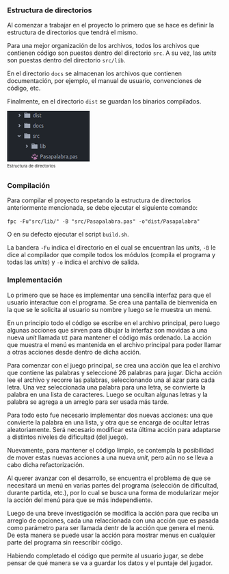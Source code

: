 ### Estructura de directorios

Al comenzar a trabajar en el proyecto lo primero que se hace es definir la estructura
de directorios que tendrá el mismo.

Para una mejor organización de los archivos, todos los archivos que contienen código
son puestos dentro del directorio `src`. A su vez, las *units* son puestas dentro del
directorio `src/lib`.

En el directorio `docs` se almacenan los archivos que contienen documentación, por
ejemplo, el manual de usuario, convenciones de código, etc.

Finalmente, en el directorio `dist` se guardan los binarios compilados.

><center>
![Estructura de directorios](images/dirstruct.png)<br>
<sup><small>Estructura de directorios</small></sup>
</center>

### Compilación

Para compilar el proyecto respetando la estructura de directorios anteriormente mencionada, se debe ejecutar
el siguiente comando:

`fpc -Fu"src/lib/" -B "src/Pasapalabra.pas" -o"dist/Pasapalabra"`

O en su defecto ejecutar el script `build.sh`.

La bandera `-Fu` indica el directorio en el cual se encuentran las *units*, `-B` le dice al compilador
que compile todos los módulos (compila el programa y todas las *units*) y `-o` indica el archivo de
salida.

### Implementación

Lo primero que se hace es implementar una sencilla interfaz para que el usuario interactue
con el programa. Se crea una pantalla de bienvenida en la que se le solicita al usuario su
nombre y luego se le muestra un menú.

En un principio todo el código se escribe en el archivo principal, pero luego algunas acciones
que sirven para dibujar la interfaz son movidas a una nueva *unit* llamada `UI` para mantener
el código más ordenado. La acción que muestra el menú es mantenida en el archivo principal para
poder llamar a otras acciones desde dentro de dicha acción.

Para comenzar con el juego principal, se crea una acción que lea el archivo que contiene las
palabras y seleccioné 26 palabras para jugar. Dicha acción lee el archivo y recorre las palabras,
seleccionando una al azar para cada letra. Una vez seleccionada una palabra para una letra, se
convierte la palabra en una lista de caracteres. Luego se ocultan algunas letras y la palabra
se agrega a un arreglo para ser usada más tarde.

Para todo esto fue necesario implementar dos nuevas acciones: una que convierte la palabra en
una lista, y otra que se encarga de ocultar letras aleatoriamente. Será necesario modificar
esta última acción para adaptarse a distintos niveles de dificultad (del juego).

Nuevamente, para mantener el código limpio, se contempla la posibilidad de mover estas nuevas
acciones a una nueva *unit*, pero aún no se lleva a cabo dicha refactorización.

Al querer avanzar con el desarrollo, se encuentra el problema de que se necesitará un menú
en varias partes del programa (selección de dificultad, durante partida, etc.), por lo cual
se busca una forma de modularizar mejor la acción del menú para que se más independiente.

Luego de una breve investigación se modifica la acción para que reciba un arreglo de opciones,
cada una relaccionada con una acción que es pasada como parámetro para ser llamada dentr de
la acción que genera el menú. De esta manera se puede usar la acción para mostrar menus en
cualquier parte del programa sin reescribir código.

Habiendo completado el código que permite al usuario jugar, se debe pensar de qué manera
se va a guardar los datos y el puntaje del jugador.

